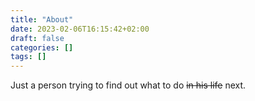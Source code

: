 ```yaml
---
title: "About"
date: 2023-02-06T16:15:42+02:00
draft: false
categories: []
tags: []
---
```


Just a person trying to find out what to do ~~in his life~~ next.
